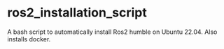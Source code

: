 # ros2_installation_script
A bash script to automatically install Ros2 humble on Ubuntu 22.04. Also installs docker.
